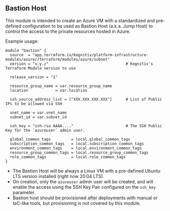 ## Bastion Host

This module is intended to create an Azure VM with a standardized and pre-defined configuration to be used as Bastion Host (a.k.a. Jump Host) to control the access to the private resources hosted in Azure.

Example usage:

```
module "bastion" {
  source  = "app.terraform.io/Kognitiv/platform-infrastructure-modules/azure//terraform/modules/azure/subnet"
  version = "x.y.z"                                  # Kognitiv's Terraform Module version to use

  release_version = "1"

  resource_group_name = var.resource_group_name
  location            = var.location

  ssh_source_address_list = ["XXX.XXX.XXX.XXX"]      # List of Public IPs to be allowed via SSH

  vnet_name = var.vnet_name
  subnet_id = var.subnet_id

  ssh_key = "ssh-rsa AAAA...."                       # The SSH Public Key for the `azureuser` admin user. 

  global_common_tags         = local.global_common_tags
  subscription_common_tags   = local.subscription_common_tags
  environment_common_tags    = local.environment_common_tags
  resource_group_common_tags = local.resource_group_common_tags
  role_common_tags           = local.role_common_tags
}
```

- The Bastion Host will be always a Linux VM with a pre-defined Ubuntu LTS version installed (right now 20.04 LTS).
- On creation, only the `azureuser` admin user will be created, and will enable the access using the SSH Key Pair configured on the `ssh_key` parameter.
- Bastion host should be provisioned after deployments with manual or IaC-like tools, but provisioning is not covered by this module.
